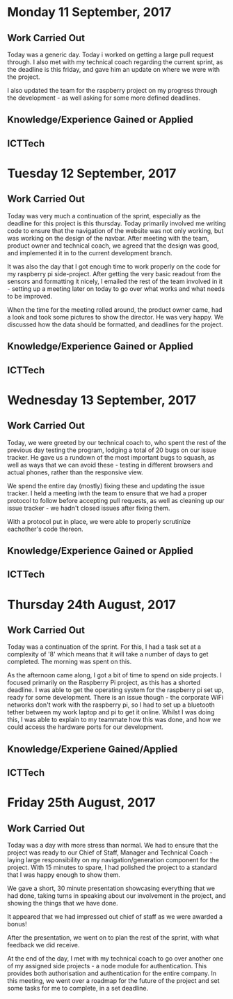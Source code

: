 # Monday 11 September, 2017

## Work Carried Out
Today was a generic day. Today i worked on getting a large pull request through. I also met with my technical coach regarding the current sprint, as the deadline is this friday, and gave him an update on where we were with the project.

I also updated the team for the raspberry project on my progress through the development - as well asking for some more defined deadlines.

## Knowledge/Experience Gained or Applied

## ICTTech


# Tuesday 12 September, 2017

## Work Carried Out
Today was very much a continuation of the sprint, especially as the deadline for this project is this thursday. Today primarily involved me writing code to ensure that the navigation of the website was not only working, but was working on the design of the navbar. After meeting with the team, product owner and technical coach, we agreed that the design was good, and implemented it in to the current development branch.

It was also the day that I got enough time to work properly on the code for my raspberry pi side-project. After getting the very basic readout from the sensors and formatting it nicely, I emailed the rest of the team involved in it - setting up a meeting later on today to go over what works and what needs to be improved.

When the time for the meeting rolled around, the product owner came, had a look and took some pictures to show the director. He was very happy. We discussed how the data should be formatted, and deadlines for the project.

## Knowledge/Experience Gained or Applied

## ICTTech


# Wednesday 13 September, 2017

## Work Carried Out
Today, we were greeted by our technical coach to, who spent the rest of the previous day testing the program, lodging a total of 20 bugs on our issue tracker. He gave us a rundown of the most important bugs to squash, as well as ways that we can avoid these - testing in different browsers and actual phones, rather than the responsive view.

We spend the entire day (mostly) fixing these and updating the issue tracker. I held a meeting iwth the team to ensure that we had a proper protocol to follow before accepting pull requests, as well as cleaning up our issue tracker - we hadn't closed issues after fixing them.

With a protocol put in place, we were able to properly scrutinize eachother's code thereon.

## Knowledge/Experience Gained or Applied

## ICTTech


# Thursday 24th August, 2017

## Work Carried Out
Today was a continuation of the sprint. For this, I had a task set at a complexity of '8' which means that it will take a number of days to get completed. The morning was spent on this.

As the afternoon came along, I got a bit of time to spend on side projects. I focused primarily on the Raspberry Pi project, as this has a shorted deadline. I was able to get the operating system for the raspberry pi set up, ready for some development. There is an issue though - the corporate WiFi networks don't work with the raspberry pi, so I had to set up a bluetooth tether between my work laptop and pi to get it online. Whilst I was doing this, I was able to explain to my teammate how this was done, and how we could access the hardware ports for our development.

## Knowledge/Experiene Gained/Applied

## ICTTech


# Friday 25th August, 2017

## Work Carried Out
Today was a day with more stress than normal. We had to ensure that the project was ready to our Chief of Staff, Manager and Technical Coach - laying large responsibility on my navigation/generation component for the project. With 15 minutes to spare, I had polished the project to a standard that I was happy enough to show them.

We gave a short, 30 minute presentation showcasing everything that we had done, taking turns in speaking about our involvement in the project, and showing the things that we have done.

It appeared that we had impressed out chief of staff as we were awarded a bonus!

After the presentation, we went on to plan the rest of the sprint, with what feedback we did receive.

At the end of the day, I met with my technical coach to go over another one of my assigned side projects - a node module for authentication. This provides both authorisation and authentication for the entire company. In this meeting, we went over a roadmap for the future of the project and set some tasks for me to complete, in a set deadline.
